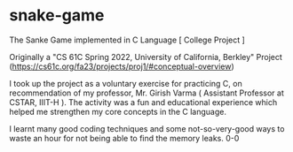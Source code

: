 # snake-game
The Sanke Game implemented in C Language [ College Project ]

Originally a "CS 61C Spring 2022, University of California, Berkley" Project (https://cs61c.org/fa23/projects/proj1/#conceptual-overview)

I took up the project as a voluntary exercise for practicing C, on recommendation of my professor, Mr. Girish Varma ( Assistant Professor at CSTAR, IIIT-H ).
The activity was a fun and educational experience which helped me strengthen my core concepts in the C language.

I learnt many good coding techniques and some not-so-very-good ways to waste an hour for not being able to find the memory leaks. 0-0
